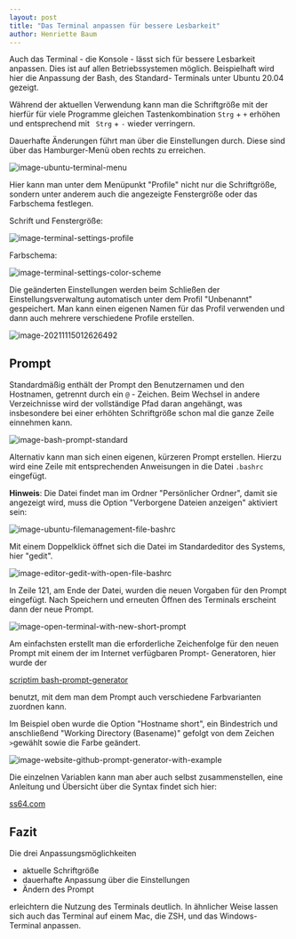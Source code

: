 ```yaml
---
layout: post
title: "Das Terminal anpassen für bessere Lesbarkeit"
author: Henriette Baum
---
```

Auch das Terminal - die Konsole - lässt sich für bessere Lesbarkeit anpassen. Dies ist auf allen Betriebssystemen möglich. Beispielhaft wird hier die Anpassung der Bash, des Standard- Terminals unter Ubuntu 20.04 gezeigt.

Während der aktuellen Verwendung kann man die Schriftgröße mit der hierfür für viele Programme gleichen Tastenkombination `Strg` + `+` erhöhen und entsprechend mit ` Strg` + `-` wieder verringern.

Dauerhafte Änderungen führt man über die Einstellungen durch. Diese sind über das Hamburger-Menü oben rechts zu erreichen. 

![image-ubuntu-terminal-menu](/assets/images/setup-terminal/image-20211115013118752.png)

Hier kann man unter dem Menüpunkt "Profile" nicht nur die Schriftgröße, sondern unter anderem auch die angezeigte Fenstergröße oder das Farbschema festlegen.

Schrift und Fenstergröße:

![image-terminal-settings-profile](/assets/images/setup-terminal/image-20211115012900836.png)

Farbschema:

![image-terminal-settings-color-scheme](/assets/images/setup-terminal/image-20211115012158190.png)

Die geänderten Einstellungen werden beim Schließen der Einstellungsverwaltung automatisch unter dem Profil "Unbenannt" gespeichert. Man kann einen eigenen Namen für das Profil verwenden und dann auch mehrere verschiedene Profile erstellen.

![image-20211115012626492](/assets/images/setup-terminal/image-20211115012626492.png)

## Prompt

Standardmäßig enthält der Prompt den Benutzernamen und den Hostnamen, getrennt durch ein `@` - Zeichen. Beim Wechsel in andere Verzeichnisse wird der vollständige Pfad daran angehängt, was insbesondere bei einer erhöhten Schriftgröße schon mal die ganze Zeile einnehmen kann. 

![image-bash-prompt-standard](/assets/images/setup-terminal/image-20211115013913042.png) 

Alternativ kann man sich einen eigenen, kürzeren Prompt erstellen. Hierzu wird eine Zeile mit entsprechenden Anweisungen in die Datei `.bashrc` eingefügt.

**Hinweis**: Die Datei findet man im Ordner "Persönlicher Ordner", damit sie angezeigt wird, muss die Option "Verborgene Dateien anzeigen" aktiviert sein:

![image-ubuntu-filemanagement-file-bashrc](/assets/images/setup-terminal/image-20211115014541969.png)

Mit einem Doppelklick öffnet sich die Datei im Standardeditor des Systems, hier "gedit".

![image-editor-gedit-with-open-file-bashrc](/assets/images/setup-terminal/image-20211115014817442.png)

In Zeile 121, am Ende der Datei, wurden die neuen Vorgaben für den Prompt eingefügt. Nach Speichern und erneuten Öffnen des Terminals erscheint dann der neue Prompt.

![image-open-terminal-with-new-short-prompt](/assets/images/setup-terminal/image-20211115015044454.png)

Am einfachsten erstellt man die erforderliche Zeichenfolge für den neuen Prompt mit einem der im Internet verfügbaren Prompt- Generatoren, hier wurde der 

[scriptim bash-prompt-generator](https://scriptim.github.io/bash-prompt-generator/) 

benutzt, mit dem man dem Prompt auch verschiedene Farbvarianten zuordnen kann.

Im Beispiel oben wurde die Option "Hostname short", ein Bindestrich und anschließend "Working Directory (Basename)" gefolgt von dem Zeichen `>`gewählt  sowie die Farbe geändert.

![image-website-github-prompt-generator-with-example](/assets/images/setup-terminal/image-20211115021718645.png)

Die einzelnen Variablen kann man aber auch selbst zusammenstellen, eine Anleitung und Übersicht über die Syntax findet sich hier:

[ss64.com](https://ss64.com/bash/syntax-prompt.html)

## Fazit

Die drei Anpassungsmöglichkeiten

- aktuelle Schriftgröße
- dauerhafte Anpassung über die Einstellungen
- Ändern des Prompt

erleichtern die Nutzung des Terminals deutlich. In ähnlicher Weise lassen sich auch das Terminal auf einem Mac, die ZSH, und das Windows- Terminal anpassen.